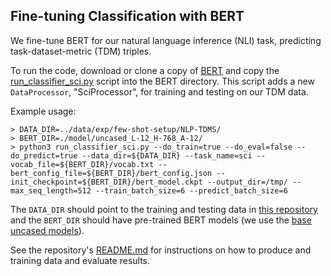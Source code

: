 ## Fine-tuning Classification with BERT

We fine-tune BERT for our natural language inference (NLI) task, predicting task-dataset-metric (TDM) triples.

To run the code, download or clone a copy of [BERT](https://github.com/google-research/bert) and copy the [run\_classifier\_sci.py](./run_classifier_sci.py) script into the BERT directory.
This script adds a new `DataProcessor`, "SciProcessor", for training and testing on our TDM data.

Example usage:

```
> DATA_DIR=../data/exp/few-shot-setup/NLP-TDMS/
> BERT_DIR=./model/uncased_L-12_H-768_A-12/
> python3 run_classifier_sci.py --do_train=true --do_eval=false --do_predict=true --data_dir=${DATA_DIR} --task_name=sci --vocab_file=${BERT_DIR}/vocab.txt --bert_config_file=${BERT_DIR}/bert_config.json --init_checkpoint=${BERT_DIR}/bert_model.ckpt --output_dir=/tmp/ --max_seq_length=512 --train_batch_size=6 --predict_batch_size=6
```

The `DATA_DIR` should point to the training and testing data in [this repository](../data/) and the `BERT_DIR` should have pre-trained BERT models (we use the [base uncased models](https://storage.googleapis.com/bert_models/2018_10_18/uncased_L-12_H-768_A-12.zip)). 

See the repository's [README.md](../README.md) for instructions on how to produce and training data and evaluate results.
